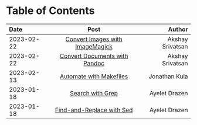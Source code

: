 # Table of Contents
| Date | Post | Author |
|:-|:----:|--:|
| 2023-02-22 | [Convert Images with ImageMagick](posts/imagemagick.html) | Akshay Srivatsan |
| 2023-02-22 | [Convert Documents with Pandoc](posts/pandoc.html) | Akshay Srivatsan |
| 2023-02-13 | [Automate with Makefiles](posts/make.html) | Jonathan Kula |
| 2023-01-18 | [Search with Grep](posts/grep.html) | Ayelet Drazen |
| 2023-01-18 | [Find-and-Replace with Sed](posts/sed.html) | Ayelet Drazen |

